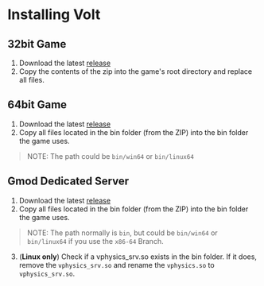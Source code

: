 # Installing Volt

## 32bit Game

1. Download the latest [release](https://github.com/Joshua-Ashton/VPhysics-Jolt/releases)  
2. Copy the contents of the zip into the game's root directory and replace all files.  

## 64bit Game

1. Download the latest [release](https://github.com/Joshua-Ashton/VPhysics-Jolt/releases)  
2. Copy all files located in the bin folder (from the ZIP) into the bin folder the game uses.  
> NOTE: The path could be `bin/win64` or `bin/linux64`  

## Gmod Dedicated Server

1. Download the latest [release](https://github.com/Joshua-Ashton/VPhysics-Jolt/releases)  
2. Copy all files located in the bin folder (from the ZIP) into the bin folder the game uses.  
> NOTE: The path normally is `bin`, but could be `bin/win64` or `bin/linux64` if you use the `x86-64` Branch.  
3. (**Linux only**) Check if a vphysics_srv.so exists in the bin folder. If it does, remove the `vphysics_srv.so` and rename the `vphysics.so` to `vphysics_srv.so`.  
